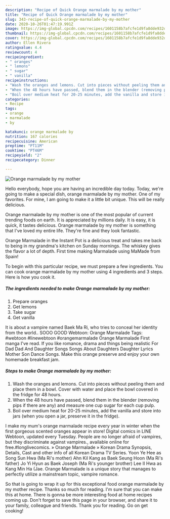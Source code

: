 ```yaml
---
description: "Recipe of Quick Orange marmalade by my mother"
title: "Recipe of Quick Orange marmalade by my mother"
slug: 343-recipe-of-quick-orange-marmalade-by-my-mother
date: 2020-10-26T01:47:19.991Z
image: https://img-global.cpcdn.com/recipes/1601158b7afcfe1d9fa8dde932dc7415/751x532cq70/orange-marmalade-by-my-mother-recipe-main-photo.jpg
thumbnail: https://img-global.cpcdn.com/recipes/1601158b7afcfe1d9fa8dde932dc7415/751x532cq70/orange-marmalade-by-my-mother-recipe-main-photo.jpg
cover: https://img-global.cpcdn.com/recipes/1601158b7afcfe1d9fa8dde932dc7415/751x532cq70/orange-marmalade-by-my-mother-recipe-main-photo.jpg
author: Ellen Rivera
ratingvalue: 4.4
reviewcount: 4
recipeingredient:
- " oranges"
- " lemons"
- " sugar"
- " vanilla"
recipeinstructions:
- "Wash the oranges and lemons. Cut into pieces without peeling them and place them in a bowl. Cover with water and place the bowl covered in the fridge for 48 hours."
- "When the 48 hours have passed, blend them in the blender (removing pips if there are any) and measure one cup sugar for each cup pulp."
- "Boil over medium heat for 20-25 minutes, add the vanilla and store into jars (when you open a jar, preserve it in the fridge)."
categories:
- Recipe
tags:
- orange
- marmalade
- by

katakunci: orange marmalade by 
nutrition: 167 calories
recipecuisine: American
preptime: "PT11M"
cooktime: "PT46M"
recipeyield: "2"
recipecategory: Dinner

---
```



![Orange marmalade by my mother](https://img-global.cpcdn.com/recipes/1601158b7afcfe1d9fa8dde932dc7415/751x532cq70/orange-marmalade-by-my-mother-recipe-main-photo.jpg)

Hello everybody, hope you are having an incredible day today. Today, we're going to make a special dish, orange marmalade by my mother. One of my favorites. For mine, I am going to make it a little bit unique. This will be really delicious.

Orange marmalade by my mother is one of the most popular of current trending foods on earth. It is appreciated by millions daily. It is easy, it is quick, it tastes delicious. Orange marmalade by my mother is something that I've loved my entire life. They're fine and they look fantastic.

Orange Marmalade in the Instant Pot is a delicious treat and takes me back to being in my grandma&#39;s kitchen on Sunday mornings. The whiskey gives the flavor a lot of depth. First time making Marmalade using MaMade from Spain!


To begin with this particular recipe, we must prepare a few ingredients. You can cook orange marmalade by my mother using 4 ingredients and 3 steps. Here is how you cook it.

<!--inarticleads1-->

##### The ingredients needed to make Orange marmalade by my mother:

1. Prepare  oranges
1. Get  lemons
1. Take  sugar
1. Get  vanilla


It is about a vampire named Baek Ma Ri, who tries to conceal her identity from the world.. SOOO GOOD Webtoon: Orange Marmalade Tags: #webtoon #linewebtoon #orangemarmalade Orange Marmalade First manga I&#39;ve read. If you like romance, drama and things being realistic For Dad Dad And Daughter Songs Songs About Daughters Daughter Lyrics Mother Son Dance Songs. Make this orange preserve and enjoy your own homemade breakfast jam. 

<!--inarticleads2-->

##### Steps to make Orange marmalade by my mother:

1. Wash the oranges and lemons. Cut into pieces without peeling them and place them in a bowl. Cover with water and place the bowl covered in the fridge for 48 hours.
1. When the 48 hours have passed, blend them in the blender (removing pips if there are any) and measure one cup sugar for each cup pulp.
1. Boil over medium heat for 20-25 minutes, add the vanilla and store into jars (when you open a jar, preserve it in the fridge).


I make my mum&#39;s orange marmalade recipe every year in winter when the first gorgeous scented oranges appear in store! Digital comics in LINE Webtoon, updated every Tuesday. People are no longer afraid of vampires, but they discriminate against vampires., available online for free.#longlivecomics. » Orange Marmalade » Korean Drama Synopsis, Details, Cast and other info of all Korean Drama TV Series. Yoon Ye Hee as Song Sun Hwa (Ma Ri&#39;s mother) Ahn Kil Kang as Baek Seung Hoon (Ma Ri&#39;s father) Jo Yi Hyun as Baek Joseph (Ma Ri&#39;s younger brother) Lee II Hwa as Kang Min Ha (Jae. Orange Marmalade is a unique story that manages to perfectly utilize a mainstream topic, vampire romance. 

So that is going to wrap it up for this exceptional food orange marmalade by my mother recipe. Thanks so much for reading. I'm sure that you can make this at home. There is gonna be more interesting food at home recipes coming up. Don't forget to save this page in your browser, and share it to your family, colleague and friends. Thank you for reading. Go on get cooking!
